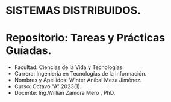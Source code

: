 # SISTEMAS DISTRIBUIDOS.
# Repositorio: Tareas y Prácticas Guíadas.
- Facultad: Ciencias de la Vida y Tecnologías.
- Carrera: Ingeniería en Tecnologías de la Información.
- Nombres y Apellidos: Winter Aníbal Meza Jiménez.
- Curso: Octavo "A" 2023(1).
- Docente: Ing.Willian Zamora Mero , PhD.
